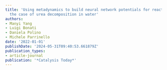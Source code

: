 ```yaml
---
title: 'Using metadynamics to build neural network potentials for reactive events:
  the case of urea decomposition in water'
authors:
- Manyi Yang
- Luigi Bonati
- Daniela Polino
- Michele Parrinello
date: '2022-01-01'
publishDate: '2024-05-31T09:40:53.661879Z'
publication_types:
- article-journal
publication: '*Catalysis Today*'
---
```

